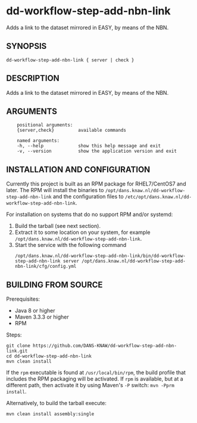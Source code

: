 dd-workflow-step-add-nbn-link
=============================

Adds a link to the dataset mirrored in EASY, by means of the NBN.

SYNOPSIS
--------

    dd-workflow-step-add-nbn-link { server | check }


DESCRIPTION
-----------
Adds a link to the dataset mirrored in EASY, by means of the NBN. 


ARGUMENTS
---------

        positional arguments:
        {server,check}         available commands
        
        named arguments:
        -h, --help             show this help message and exit
        -v, --version          show the application version and exit

INSTALLATION AND CONFIGURATION
------------------------------
Currently this project is built as an RPM package for RHEL7/CentOS7 and later. The RPM will install the binaries to
`/opt/dans.knaw.nl/dd-workflow-step-add-nbn-link` and the configuration files to `/etc/opt/dans.knaw.nl/dd-workflow-step-add-nbn-link`. 

For installation on systems that do no support RPM and/or systemd:

1. Build the tarball (see next section).
2. Extract it to some location on your system, for example `/opt/dans.knaw.nl/dd-workflow-step-add-nbn-link`.
3. Start the service with the following command
   ```
   /opt/dans.knaw.nl/dd-workflow-step-add-nbn-link/bin/dd-workflow-step-add-nbn-link server /opt/dans.knaw.nl/dd-workflow-step-add-nbn-link/cfg/config.yml 
   ```

BUILDING FROM SOURCE
--------------------
Prerequisites:

* Java 8 or higher
* Maven 3.3.3 or higher
* RPM

Steps:
    
    git clone https://github.com/DANS-KNAW/dd-workflow-step-add-nbn-link.git
    cd dd-workflow-step-add-nbn-link 
    mvn clean install

If the `rpm` executable is found at `/usr/local/bin/rpm`, the build profile that includes the RPM 
packaging will be activated. If `rpm` is available, but at a different path, then activate it by using
Maven's `-P` switch: `mvn -Pprm install`.

Alternatively, to build the tarball execute:

    mvn clean install assembly:single
